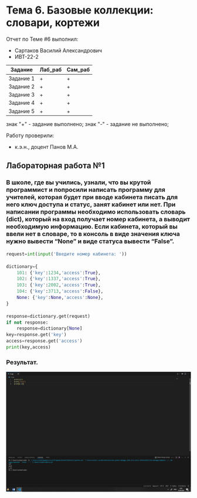 # Тема 6. Базовые коллекции: словари, кортежи
Отчет по Теме #6 выполнил:
- Сартаков Василий Александрович
- ИВТ-22-2

| Задание | Лаб_раб | Сам_раб |
| ------ | ------ | ------ |
| Задание 1 | + | + |
| Задание 2 | + | + |
| Задание 3 | + | + |
| Задание 4 | + | + |
| Задание 5 | + | + |

знак "+" - задание выполнено; знак "-" - задание не выполнено;

Работу проверили:
- к.э.н., доцент Панов М.А.

## Лабораторная работа №1
### В школе, где вы учились, узнали, что вы крутой программист и попросили написать программу для учителей, которая будет при вводе кабинета писать для него ключ доступа и статус, занят кабинет или нет. При написании программы необходимо использовать словарь (dict), который на вход получает номер кабинета, а выводит необходимую информацию. Если кабинета, который вы ввели нет в словаре, то в консоль в виде значения ключа нужно вывести “None” и виде статуса вывести “False”.

```python
request=int(input('Введите номер кабинета: '))

dictionary={
    101: {'key':1234,'access':True},
    102: {'key':1337,'access':True},
    103: {'key':2002,'access':True},
    104: {'key':3713,'access':False},
    None: {'key':None,'access':None},
}

response=dictionary.get(request)
if not response:
    response=dictionary[None]
key=response.get('key')
access=response.get('access')
print(key,access)
```

### Результат.
![](./pic/L1.png)
